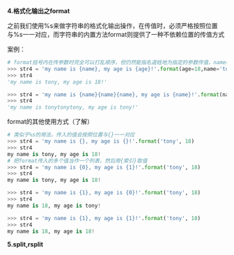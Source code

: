 **4.格式化输出之format**

之前我们使用%s来做字符串的格式化输出操作，在传值时，必须严格按照位置与%s一一对应，而字符串的内置方法format则提供了一种不依赖位置的传值方式

案例：

```python
# format括号内在传参数时完全可以打乱顺序，但仍然能指名道姓地为指定的参数传值，name=‘tony’就是传给{name}
>>> str4 = 'my name is {name}, my age is {age}!'.format(age=18,name='tony')
>>> str4
'my name is tony, my age is 18!'

>>> str4 = 'my name is {name}{name}{name}, my age is {name}!'.format(name='tony', age=18)
>>> str4
'my name is tonytonytony, my age is tony!'
```

format的其他使用方式（了解）

```python
# 类似于%s的用法，传入的值会按照位置与{}一一对应
>>> str4 = 'my name is {}, my age is {}!'.format('tony', 18)
>>> str4
my name is tony, my age is 18!
# 把format传入的多个值当作一个列表，然后用{索引}取值
>>> str4 = 'my name is {0}, my age is {1}!'.format('tony', 18)
>>> str4
my name is tony, my age is 18!

>>> str4 = 'my name is {1}, my age is {0}!'.format('tony', 18)
>>> str4
my name is 18, my age is tony!

>>> str4 = 'my name is {1}, my age is {1}!'.format('tony', 18)
>>> str4
my name is 18, my age is 18!
```

**5.split,rsplit**